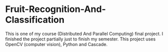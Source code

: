 # Fruit-Recognition-And-Classification
This is one of my course (Distributed And Parallel Computing) final project. I finished the project partially just to finish my semester. This project uses OpenCV (computer vision), Python and Cascade.
